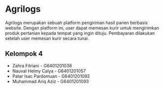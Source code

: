 # Agrilogs
Agrilogs merupakan sebuah platform pengiriman hasil panen berbasis website. Dengan platform ini, user dapat memesan kurir untuk mengirimkan produk pertanian kepada tempat yang ingin dituju. Pembayaran dilakukan setelah user memesan kurir secara tunai.

## Kelompok 4
- Zahra Fitriani - G6401201038
- Nauval Helmy Calya - G6401201057
- Patar Isac Pardomuan - G6401201092
- Muhammad Ariq Aziz - G6401201093
